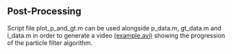 ## Post-Processing

Script file plot_p_and_gt.m can be used alongside p_data.m, gt_data.m and l_data.m in order to generate a video [(example.avi)](https://youtu.be/oENYCav-mQU) showing the progression of the particle filter algorithm.

